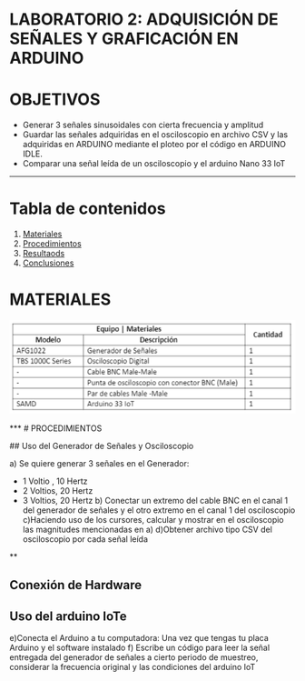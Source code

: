 # **LABORATORIO 2: ADQUISICIÓN DE SEÑALES Y GRAFICACIÓN EN ARDUINO**

# OBJETIVOS
- Generar 3 señales sinusoidales con cierta frecuencia y amplitud 
- Guardar las señales adquiridas en el osciloscopio en archivo CSV y las adquiridas en ARDUINO mediante el ploteo por el código en ARDUINO IDLE.
- Comparar una señal leída de un osciloscopio y el arduino Nano 33 IoT 

***

# **Tabla de contenidos**

1. [Materiales](#id3)
2. [Procedimientos](#id4)
3. [Resultaods](#id5)
4. [Conclusiones](#id6)

# MATERIALES <a name="id3"></a>
<p align="justify">
<p align="center"><img src="/Imagenes/materiales_lab2.png"></p>
</p>
***
# PROCEDIMIENTOS <a name="id4"></a>
<p align="justify">
</p>
## Uso del Generador de Señales y Osciloscopio<br>

a) Se quiere generar 3 señales en el Generador:
- 1 Voltio , 10 Hertz 
- 2 Voltios, 20 Hertz
- 3 Voltios, 20 Hertz 
b) Conectar un extremo del cable BNC en el canal 1 del generador de señales y el otro extremo en el canal 1 del osciloscopio
c)Haciendo uso de los cursores, calcular y mostrar en el osciloscopio las magnitudes mencionadas en a)
d)Obtener archivo tipo CSV del osciloscopio por cada señal leída 
  
**
## Conexión de Hardware<br>
  

## Uso del arduino IoTe<br>
  
e)Conecta el Arduino a tu computadora: Una vez que tengas tu placa Arduino y el software instalado
f) Escribe un código para leer la señal entregada del generador de señales a cierto periodo de muestreo, considerar la frecuencia original y las condiciones del arduino IoT 




